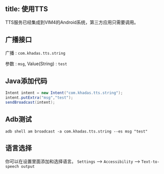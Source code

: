 title: 使用TTS
---

TTS服务已经集成到VIM4的Android系统，第三方应用只需要调用。

## 广播接口

广播 : `com.khadas.tts.string`

参数 : `msg`, Value(String) : `test`


## Java添加代码
```java
Intent intent = new Intent("com.khadas.tts.string");
intent.putExtra("msg","test");
sendBroadcast(intent);
```


## Adb测试
```
adb shell am broadcast -a com.khadas.tts.string --es msg "test"
```

## 语言选择
你可以在设置里面添加和选择语言。
`Settings` --> `Accessibility` --> `Text-to-speech output`
